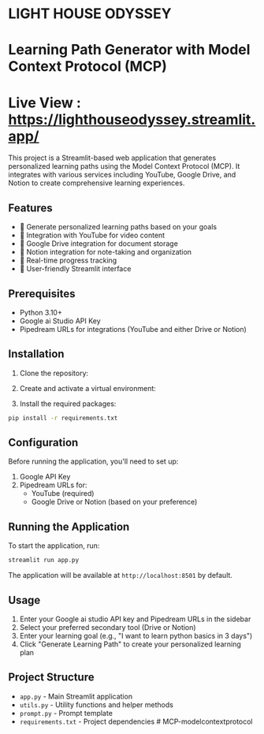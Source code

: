 # LIGHT HOUSE ODYSSEY
# Learning Path Generator with Model Context Protocol (MCP)
# Live View : https://lighthouseodyssey.streamlit.app/

This project is a Streamlit-based web application that generates personalized learning paths using the Model Context Protocol (MCP). It integrates with various services including YouTube, Google Drive, and Notion to create comprehensive learning experiences.

## Features

- 🎯 Generate personalized learning paths based on your goals
- 🎥 Integration with YouTube for video content
- 📁 Google Drive integration for document storage
- 📝 Notion integration for note-taking and organization
- 🚀 Real-time progress tracking
- 🎨 User-friendly Streamlit interface

## Prerequisites

- Python 3.10+
- Google ai Studio API Key
- Pipedream URLs for integrations (YouTube and either Drive or Notion)

## Installation

1. Clone the repository:

2. Create and activate a virtual environment:

3. Install the required packages:
```bash
pip install -r requirements.txt
```

## Configuration

Before running the application, you'll need to set up:

1. Google API Key
2. Pipedream URLs for:
   - YouTube (required)
   - Google Drive or Notion (based on your preference)

## Running the Application

To start the application, run:
```bash
streamlit run app.py
```

The application will be available at `http://localhost:8501` by default.

## Usage

1. Enter your Google ai studio API key and Pipedream URLs in the sidebar
2. Select your preferred secondary tool (Drive or Notion)
3. Enter your learning goal (e.g., "I want to learn python basics in 3 days")
4. Click "Generate Learning Path" to create your personalized learning plan

## Project Structure

- `app.py` - Main Streamlit application
- `utils.py` - Utility functions and helper methods
- `prompt.py` - Prompt template
- `requirements.txt` - Project dependencies
#   M C P - m o d e l c o n t e x t p r o t o c o l  
 